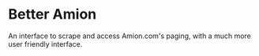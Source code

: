 Better Amion
=====

An interface to scrape and access Amion.com's paging, with a much more user friendly interface.
